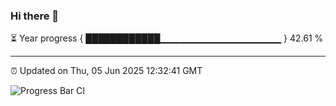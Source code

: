 ### Hi there 👋

⏳ Year progress { ████████████▁▁▁▁▁▁▁▁▁▁▁▁▁▁▁▁▁▁ } 42.61 %

---

⏰ Updated on Thu, 05 Jun 2025 12:32:41 GMT

![Progress Bar CI](https://github.com/liununu/liununu/workflows/Progress%20Bar%20CI/badge.svg)
